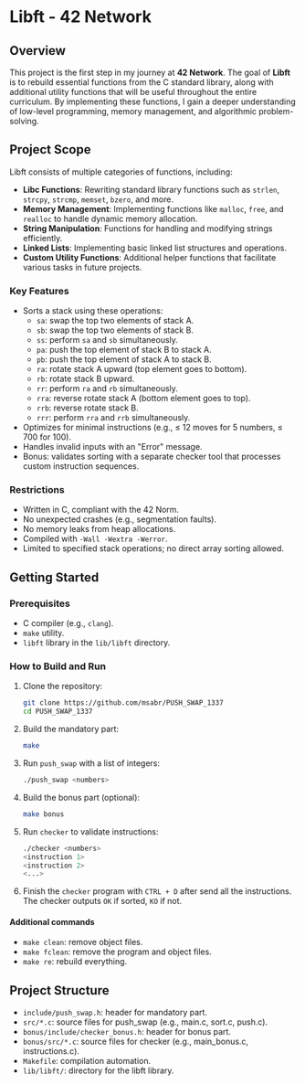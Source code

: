 # **Libft - 42 Network**  

## **Overview**  
This project is the first step in my journey at **42 Network**. The goal of **Libft** is to rebuild essential functions from the C standard library, along with additional utility functions that will be useful throughout the entire curriculum. By implementing these functions, I gain a deeper understanding of low-level programming, memory management, and algorithmic problem-solving.  

## **Project Scope**  
Libft consists of multiple categories of functions, including:  

- **Libc Functions**: Rewriting standard library functions such as `strlen`, `strcpy`, `strcmp`, `memset`, `bzero`, and more.  
- **Memory Management**: Implementing functions like `malloc`, `free`, and `realloc` to handle dynamic memory allocation.  
- **String Manipulation**: Functions for handling and modifying strings efficiently.  
- **Linked Lists**: Implementing basic linked list structures and operations.  
- **Custom Utility Functions**: Additional helper functions that facilitate various tasks in future projects.  

### Key Features

- Sorts a stack using these operations:
  - `sa`: swap the top two elements of stack A.
  - `sb`: swap the top two elements of stack B.
  - `ss`: perform `sa` and `sb` simultaneously.
  - `pa`: push the top element of stack B to stack A.
  - `pb`: push the top element of stack A to stack B.
  - `ra`: rotate stack A upward (top element goes to bottom).
  - `rb`: rotate stack B upward.
  - `rr`: perform `ra` and `rb` simultaneously.
  - `rra`: reverse rotate stack A (bottom element goes to top).
  - `rrb`: reverse rotate stack B.
  - `rrr`: perform `rra` and `rrb` simultaneously.
- Optimizes for minimal instructions (e.g., ≤ 12 moves for 5 numbers, ≤ 700 for 100).
- Handles invalid inputs with an "Error" message.
- Bonus: validates sorting with a separate checker tool that processes custom instruction sequences.

### Restrictions

- Written in C, compliant with the 42 Norm.
- No unexpected crashes (e.g., segmentation faults).
- No memory leaks from heap allocations.
- Compiled with `-Wall -Wextra -Werror`.
- Limited to specified stack operations; no direct array sorting allowed.

## Getting Started

### Prerequisites

- C compiler (e.g., `clang`).
- `make` utility.
- `libft` library in the `lib/libft` directory.

### How to Build and Run

1. Clone the repository:

   ```bash
   git clone https://github.com/msabr/PUSH_SWAP_1337
   cd PUSH_SWAP_1337

2. Build the mandatory part:

   ```bash
   make

3. Run `push_swap` with a list of integers:

   ```bash
   ./push_swap <numbers>

4. Build the bonus part (optional):

   ```bash
   make bonus

5. Run `checker` to validate instructions:

   ```bash
   ./checker <numbers>
   <instruction 1>
   <instruction 2>
   <...>

5. Finish the `checker` program with `CTRL + D` after send all the instructions. The checker outputs `OK` if sorted, `KO` if not.

#### Additional commands

- `make clean`: remove object files.
- `make fclean`: remove the program and object files.
- `make re`: rebuild everything.

## Project Structure

- `include/push_swap.h`: header for mandatory part.
- `src/*.c`: source files for push_swap (e.g., main.c, sort.c, push.c).
- `bonus/include/checker_bonus.h`: header for bonus part.
- `bonus/src/*.c`: source files for checker (e.g., main_bonus.c, instructions.c).
- `Makefile`: compilation automation.
- `lib/libft/`: directory for the libft library.
